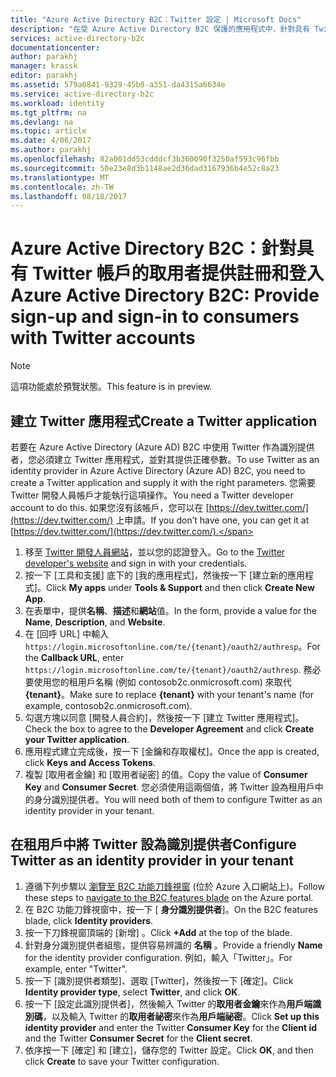 ```yaml
---
title: "Azure Active Directory B2C：Twitter 設定 | Microsoft Docs"
description: "在受 Azure Active Directory B2C 保護的應用程式中，針對具有 Twitter 帳戶的取用者提供註冊和登入。"
services: active-directory-b2c
documentationcenter: 
author: parakhj
manager: krassk
editor: parakhj
ms.assetid: 579a6841-9329-45b8-a351-da4315a6634e
ms.service: active-directory-b2c
ms.workload: identity
ms.tgt_pltfrm: na
ms.devlang: na
ms.topic: article
ms.date: 4/06/2017
ms.author: parakhj
ms.openlocfilehash: 82a001dd53cdddcf3b360090f3250af593c96fbb
ms.sourcegitcommit: 50e23e8d3b1148ae2d36dad3167936b4e52c8a23
ms.translationtype: MT
ms.contentlocale: zh-TW
ms.lasthandoff: 08/18/2017
---
```

# <a name="azure-active-directory-b2c-provide-sign-up-and-sign-in-to-consumers-with-twitter-accounts"></a><span data-ttu-id="12393-103">Azure Active Directory B2C：針對具有 Twitter 帳戶的取用者提供註冊和登入</span><span class="sxs-lookup"><span data-stu-id="12393-103">Azure Active Directory B2C: Provide sign-up and sign-in to consumers with Twitter accounts</span></span>

> [!NOTE]
> <span data-ttu-id="12393-104">這項功能處於預覽狀態。</span><span class="sxs-lookup"><span data-stu-id="12393-104">This feature is in preview.</span></span>
> 

## <a name="create-a-twitter-application"></a><span data-ttu-id="12393-105">建立 Twitter 應用程式</span><span class="sxs-lookup"><span data-stu-id="12393-105">Create a Twitter application</span></span>
<span data-ttu-id="12393-106">若要在 Azure Active Directory (Azure AD) B2C 中使用 Twitter 作為識別提供者，您必須建立 Twitter 應用程式，並對其提供正確參數。</span><span class="sxs-lookup"><span data-stu-id="12393-106">To use Twitter as an identity provider in Azure Active Directory (Azure AD) B2C, you need to create a Twitter application and supply it with the right parameters.</span></span> <span data-ttu-id="12393-107">您需要 Twitter 開發人員帳戶才能執行這項操作。</span><span class="sxs-lookup"><span data-stu-id="12393-107">You need a Twitter developer account to do this.</span></span> <span data-ttu-id="12393-108">如果您沒有該帳戶，您可以在 [https://dev.twitter.com/](https://dev.twitter.com/) 上申請。</span><span class="sxs-lookup"><span data-stu-id="12393-108">If you don’t have one, you can get it at [https://dev.twitter.com/](https://dev.twitter.com/).</span></span>

1. <span data-ttu-id="12393-109">移至 [Twitter 開發人員網站](https://dev.twitter.com/)，並以您的認證登入。</span><span class="sxs-lookup"><span data-stu-id="12393-109">Go to the [Twitter developer's website](https://dev.twitter.com/) and sign in with your credentials.</span></span>
2. <span data-ttu-id="12393-110">按一下 [工具和支援] 底下的 [我的應用程式]，然後按一下 [建立新的應用程式]。</span><span class="sxs-lookup"><span data-stu-id="12393-110">Click **My apps** under **Tools & Support** and then click **Create New App**.</span></span> 
3. <span data-ttu-id="12393-111">在表單中，提供**名稱**、**描述**和**網站**值。</span><span class="sxs-lookup"><span data-stu-id="12393-111">In the form, provide a value for the **Name**, **Description**, and **Website**.</span></span>
4. <span data-ttu-id="12393-112">在 [回呼 URL] 中輸入 `https://login.microsoftonline.com/te/{tenant}/oauth2/authresp`。</span><span class="sxs-lookup"><span data-stu-id="12393-112">For the **Callback URL**, enter `https://login.microsoftonline.com/te/{tenant}/oauth2/authresp`.</span></span> <span data-ttu-id="12393-113">務必要使用您的租用戶名稱 (例如 contosob2c.onmicrosoft.com) 來取代 **{tenant}**。</span><span class="sxs-lookup"><span data-stu-id="12393-113">Make sure to replace **{tenant}** with your tenant's name (for example, contosob2c.onmicrosoft.com).</span></span>
5. <span data-ttu-id="12393-114">勾選方塊以同意 [開發人員合約]，然後按一下 [建立 Twitter 應用程式]。</span><span class="sxs-lookup"><span data-stu-id="12393-114">Check the box to agree to the **Developer Agreement** and click **Create your Twitter application**.</span></span>
6. <span data-ttu-id="12393-115">應用程式建立完成後，按一下 [金鑰和存取權杖]。</span><span class="sxs-lookup"><span data-stu-id="12393-115">Once the app is created, click **Keys and Access Tokens**.</span></span>
7. <span data-ttu-id="12393-116">複製 [取用者金鑰] 和 [取用者祕密] 的值。</span><span class="sxs-lookup"><span data-stu-id="12393-116">Copy the value of **Consumer Key** and **Consumer Secret**.</span></span> <span data-ttu-id="12393-117">您必須使用這兩個值，將 Twitter 設為租用戶中的身分識別提供者。</span><span class="sxs-lookup"><span data-stu-id="12393-117">You will need both of them to configure Twitter as an identity provider in your tenant.</span></span>

## <a name="configure-twitter-as-an-identity-provider-in-your-tenant"></a><span data-ttu-id="12393-118">在租用戶中將 Twitter 設為識別提供者</span><span class="sxs-lookup"><span data-stu-id="12393-118">Configure Twitter as an identity provider in your tenant</span></span>
1. <span data-ttu-id="12393-119">遵循下列步驟以 [瀏覽至 B2C 功能刀鋒視窗](active-directory-b2c-app-registration.md#navigate-to-b2c-settings) (位於 Azure 入口網站上)。</span><span class="sxs-lookup"><span data-stu-id="12393-119">Follow these steps to [navigate to the B2C features blade](active-directory-b2c-app-registration.md#navigate-to-b2c-settings) on the Azure portal.</span></span>
2. <span data-ttu-id="12393-120">在 B2C 功能刀鋒視窗中，按一下 [ **身分識別提供者**]。</span><span class="sxs-lookup"><span data-stu-id="12393-120">On the B2C features blade, click **Identity providers**.</span></span>
3. <span data-ttu-id="12393-121">按一下刀鋒視窗頂端的 [新增]  。</span><span class="sxs-lookup"><span data-stu-id="12393-121">Click **+Add** at the top of the blade.</span></span>
4. <span data-ttu-id="12393-122">針對身分識別提供者組態，提供容易辨識的 **名稱** 。</span><span class="sxs-lookup"><span data-stu-id="12393-122">Provide a friendly **Name** for the identity provider configuration.</span></span> <span data-ttu-id="12393-123">例如，輸入「Twitter」。</span><span class="sxs-lookup"><span data-stu-id="12393-123">For example, enter "Twitter".</span></span>
5. <span data-ttu-id="12393-124">按一下 [識別提供者類型]、選取 [Twitter]，然後按一下 [確定]。</span><span class="sxs-lookup"><span data-stu-id="12393-124">Click **Identity provider type**, select **Twitter**, and click **OK**.</span></span>
6. <span data-ttu-id="12393-125">按一下 [設定此識別提供者]，然後輸入 Twitter 的**取用者金鑰**來作為**用戶端識別碼**，以及輸入 Twitter 的**取用者祕密**來作為**用戶端祕密**。</span><span class="sxs-lookup"><span data-stu-id="12393-125">Click **Set up this identity provider** and enter the Twitter **Consumer Key** for the **Client id** and the Twitter **Consumer Secret** for the **Client secret**.</span></span>
7. <span data-ttu-id="12393-126">依序按一下 [確定] 和 [建立]，儲存您的 Twitter 設定。</span><span class="sxs-lookup"><span data-stu-id="12393-126">Click **OK**, and then click **Create** to save your Twitter configuration.</span></span>


